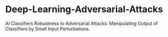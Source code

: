 # Deep-Learning-Adversarial-Attacks
AI Classifiers Robustness to Adversarial Attacks:  Manipulating Output of Classifiers by Small Input  Perturbations.
